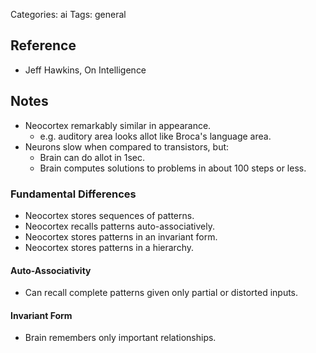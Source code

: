 Categories: ai
Tags: general


## Reference ##

- Jeff Hawkins, On Intelligence

## Notes ##

- Neocortex remarkably similar in appearance.
  - e.g. auditory area looks allot like Broca's language area.
- Neurons slow when compared to transistors, but:
  - Brain can do allot in 1sec.
  - Brain computes solutions to problems in about 100 steps or less.

### Fundamental Differences ###

- Neocortex stores sequences of patterns.
- Neocortex recalls patterns auto-associatively.
- Neocortex stores patterns in an invariant form.
- Neocortex stores patterns in a hierarchy.

#### Auto-Associativity ####

- Can recall complete patterns given only partial or distorted inputs.

#### Invariant Form ####

- Brain remembers only important relationships.
